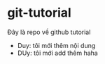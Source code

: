 # git-tutorial
Đây là repo về github tutorial
* Duy: tôi mới thêm nội dung
* DUy: tôi mới add thêm haha
